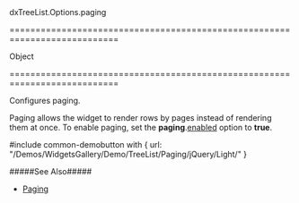 <!--id-->dxTreeList.Options.paging<!--/id-->
===========================================================================
<!--type-->Object<!--/type-->
===========================================================================

<!--shortDescription-->
Configures paging.
<!--/shortDescription-->

<!--fullDescription-->
Paging allows the widget to render rows by pages instead of rendering them at once. To enable paging, set the **paging**.[enabled]({basewidgetpath}/Configuration/paging/#enabled) option to **true**.

#include common-demobutton with {
    url: "/Demos/WidgetsGallery/Demo/TreeList/Paging/jQuery/Light/"
}

#####See Also#####
- [Paging](/Documentation/Guide/Widgets/TreeList/Paging/)
<!--/fullDescription-->